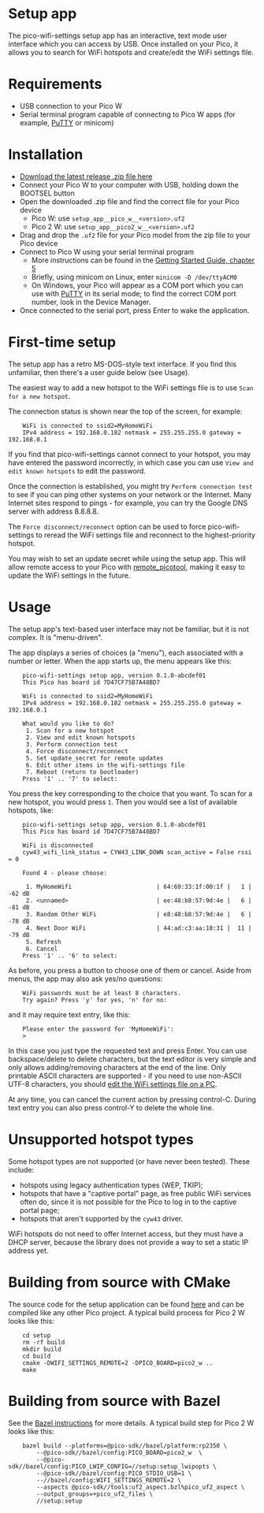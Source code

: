 # Setup app

The pico-wifi-settings setup app has an interactive, text mode user
interface which you can access by USB. Once installed on your Pico,
it allows you to search for WiFi hotspots and create/edit
the WiFi settings file.

# Requirements

 - USB connection to your Pico W
 - Serial terminal program capable of connecting to Pico W apps
   (for example, [PuTTY](https://www.chiark.greenend.org.uk/~sgtatham/putty/latest.html)
   or minicom)
 
# Installation

 - [Download the latest release .zip file here](https://github.com/jwhitham/pico-wifi-settings/releases)
 - Connect your Pico W to your computer with USB, holding down the BOOTSEL button
 - Open the downloaded .zip file and find the correct file for your Pico device
   - Pico W: use `setup_app__pico_w__<version>.uf2`
   - Pico 2 W: use `setup_app__pico2_w__<version>.uf2`
 - Drag and drop the `.uf2` file for your Pico model from the zip file to your Pico device
 - Connect to Pico W using your serial terminal program
   - More instructions can be found in the [Getting Started Guide, chapter 5](https://datasheets.raspberrypi.com/pico/getting-started-with-pico.pdf)
   - Briefly, using minicom on Linux, enter `minicom -D /dev/ttyACM0`
   - On Windows, your Pico will appear as a COM port which you can use
     with [PuTTY](https://www.chiark.greenend.org.uk/~sgtatham/putty/latest.html) in its
     serial mode; to find the correct COM port number, look in the Device Manager.
 - Once connected to the serial port, press Enter to wake the application.

# First-time setup

The setup app has a retro MS-DOS-style text interface. If you find this unfamiliar,
then there's a user guide below (see Usage).

The easiest way to add a new hotspot to the WiFi settings file is to use
`Scan for a new hotspot`.

The connection status is shown near the top of the screen, for example:
```
    WiFi is connected to ssid2=MyHomeWiFi
    IPv4 address = 192.168.0.182 netmask = 255.255.255.0 gateway = 192.168.0.1
```
If you find that pico-wifi-settings cannot connect to your hotspot, you may have entered the
password incorrectly, in which case you can use `View and edit known hotspots`
to edit the password.

Once the connection is established, you might try `Perform connection test`
to see if you can ping other systems on your network or the Internet. Many
Internet sites respond to pings - for example, you can try the Google DNS server
with address 8.8.8.8.

The `Force disconnect/reconnect` option can be used to force pico-wifi-settings
to reread the WiFi settings file and reconnect to the highest-priority hotspot.

You may wish to set an update secret while using the setup app. This will allow
remote access to your Pico with [remote\_picotool](REMOTE.md), making it easy to
update the WiFi settings in the future.

# Usage

The setup app's text-based user interface may not be familiar, but it is not complex.
It is "menu-driven".

The app displays a series of choices (a "menu"), each associated with a number or letter.
When the app starts up, the menu appears like this:
```
    pico-wifi-settings setup app, version 0.1.0-abcdef01
    This Pico has board id 7D47CF75B7A48BD7

    WiFi is connected to ssid2=MyHomeWiFi
    IPv4 address = 192.168.0.182 netmask = 255.255.255.0 gateway = 192.168.0.1

    What would you like to do?
     1. Scan for a new hotspot
     2. View and edit known hotspots
     3. Perform connection test
     4. Force disconnect/reconnect
     5. Set update_secret for remote updates
     6. Edit other items in the wifi-settings file
     7. Reboot (return to bootloader)
    Press '1' .. '7' to select:
```
You press the key corresponding to the choice that you want. To scan for a new hotspot,
you would press `1`. Then you would see a list of available hotspots, like:
```
    pico-wifi-settings setup app, version 0.1.0-abcdef01
    This Pico has board id 7D47CF75B7A48BD7

    WiFi is disconnected
    cyw43_wifi_link_status = CYW43_LINK_DOWN scan_active = False rssi = 0

    Found 4 - please choose:

     1. MyHomeWifi                        | 64:69:33:1f:00:1f |   1 | -62 dB
     2. <unnamed>                         | ee:48:b8:57:9d:4e |   6 | -81 dB
     3. Random Other WiFi                 | e8:48:b8:57:9d:4e |   6 | -78 dB
     4. Next Door WiFi                    | 44:ad:c3:aa:10:31 |  11 | -79 dB
     5. Refresh
     6. Cancel
    Press '1' .. '6' to select:
```
As before, you press a button to choose one of them or cancel. 
Aside from menus, the app may also ask yes/no questions:
```
    WiFi passwords must be at least 8 characters.
    Try again? Press 'y' for yes, 'n' for no:
```
and it may require text entry, like this:
```
    Please enter the password for 'MyHomeWiFi':
    >
```
In this case you just type the requested text and press Enter. You can use backspace/delete
to delete characters, but the text editor is very simple and only allows adding/removing
characters at the end of the line. Only printable ASCII characters are supported - if you need
to use non-ASCII UTF-8 characters, you should [edit the
WiFi settings file on a PC](SETTINGS_FILE.md).

At any time, you can cancel the current action by pressing control-C. During text entry
you can also press control-Y to delete the whole line.

# Unsupported hotspot types

Some hotspot types are not supported (or have never been tested). These include:

 - hotspots using legacy authentication types (WEP, TKIP);
 - hotspots that have a "captive portal" page, as free public WiFi services often do,
   since it is not possible for the Pico to log in to the captive portal page;
 - hotspots that aren't supported by the `cyw43` driver.

WiFi hotspots do not need to offer Internet access, but they must have a DHCP server,
because the library does not provide a way to set a static IP address yet.

# Building from source with CMake

The source code for the setup application can be found [here](../setup) and can
be compiled like any other Pico project. A typical build process for Pico 2 W
looks like this:
```
    cd setup
    rm -rf build
    mkdir build
    cd build
    cmake -DWIFI_SETTINGS_REMOTE=2 -DPICO_BOARD=pico2_w ..
    make
```

# Building from source with Bazel

See the [Bazel instructions](/doc/BAZEL.md) for more details. A typical build step
for Pico 2 W looks like this:
```
    bazel build --platforms=@pico-sdk//bazel/platform:rp2350 \
        --@pico-sdk//bazel/config:PICO_BOARD=pico2_w  \
        --@pico-sdk//bazel/config:PICO_LWIP_CONFIG=//setup:setup_lwipopts \
        --@pico-sdk//bazel/config:PICO_STDIO_USB=1 \
        --//bazel/config:WIFI_SETTINGS_REMOTE=2 \
        --aspects @pico-sdk//tools:uf2_aspect.bzl%pico_uf2_aspect \
        --output_groups=+pico_uf2_files \
        //setup:setup
```
